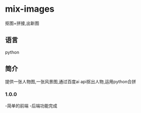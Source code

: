 # mix-images
抠图+拼接,出新图

## 语言
python

## 简介
提供一张人物图,一张风景图,通过百度ai api抠出人物,运用python合拼

### 1.0.0
-简单的前端
-后端功能完成
